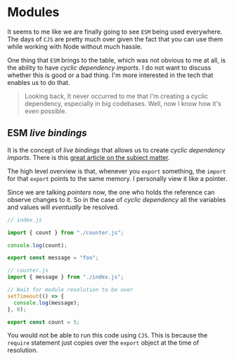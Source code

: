 # Modules

It seems to me like we are finally going to see `ESM` being used everywhere. The days of `CJS` are pretty much over given the fact that you can use them while working with Node without much hassle.

One thing that `ESM` brings to the table, which was not obvious to me at all, is the ability to have _cyclic dependency imports_. I do not want to discuss whether this is good or a bad thing. I'm more interested in the tech that enables us to do that.

> Looking back, It never occurred to me that I'm creating a cyclic dependency, especially in big codebases. Well, now I know how it's even possible.

## ESM _live bindings_

It is the concept of _live bindings_ that allows us to create _cyclic dependency imports_. There is this [great article on the subject matter](https://hacks.mozilla.org/2018/03/es-modules-a-cartoon-deep-dive/).

The high level overview is that, whenever you `export` something, the `import` for that `export` points to the same memory. I personally view it like a pointer.

Since we are talking _pointers_ now, the one who holds the reference can observe changes to it. So in the case of _cyclic dependency_ all the variables and values will _eventually_ be resolved.

```js
// index.js

import { count } from "./counter.js";

console.log(count);

export const message = "foo";

// counter.js
import { message } from "./index.js";

// Wait for module resolution to be over
setTimeout(() => {
  console.log(message);
}, 0);

export const count = 5;
```

You would not be able to run this code using `CJS`. This is because the `require` statement just copies over the `export` object at the time of resolution.
